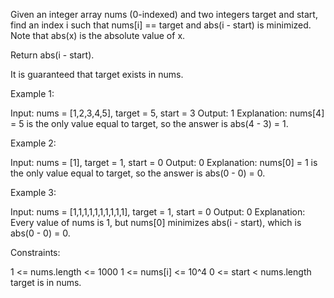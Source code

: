 Given an integer array nums (0-indexed) and two integers target and start,
find an index i such that nums[i] == target and abs(i - start) is minimized.
Note that abs(x) is the absolute value of x.

Return abs(i - start).

It is guaranteed that target exists in nums.


Example 1:


Input: nums = [1,2,3,4,5], target = 5, start = 3
Output: 1
Explanation: nums[4] = 5 is the only value equal to target, so the answer is
abs(4 - 3) = 1.


Example 2:


Input: nums = [1], target = 1, start = 0
Output: 0
Explanation: nums[0] = 1 is the only value equal to target, so the answer is
abs(0 - 0) = 0.


Example 3:


Input: nums = [1,1,1,1,1,1,1,1,1,1], target = 1, start = 0
Output: 0
Explanation: Every value of nums is 1, but nums[0] minimizes abs(i - start),
which is abs(0 - 0) = 0.



Constraints:


1 <= nums.length <= 1000
1 <= nums[i] <= 10^4
0 <= start < nums.length
target is in nums.




